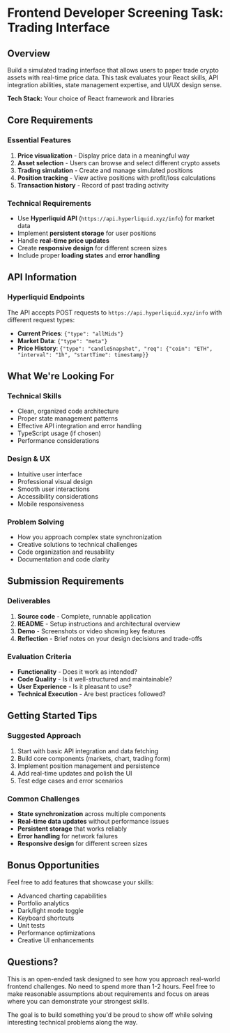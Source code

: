 # Frontend Developer Screening Task: Trading Interface

## Overview

Build a simulated trading interface that allows users to paper trade crypto assets with real-time price data. This task evaluates your React skills, API integration abilities, state management expertise, and UI/UX design sense.

**Tech Stack:** Your choice of React framework and libraries

## Core Requirements

### Essential Features

1. **Price visualization** - Display price data in a meaningful way
2. **Asset selection** - Users can browse and select different crypto assets
3. **Trading simulation** - Create and manage simulated positions
4. **Position tracking** - View active positions with profit/loss calculations
5. **Transaction history** - Record of past trading activity

### Technical Requirements

- Use **Hyperliquid API** (`https://api.hyperliquid.xyz/info`) for market data
- Implement **persistent storage** for user positions
- Handle **real-time price updates**
- Create **responsive design** for different screen sizes
- Include proper **loading states** and **error handling**

## API Information

### Hyperliquid Endpoints

The API accepts POST requests to `https://api.hyperliquid.xyz/info` with different request types:

- **Current Prices**: `{"type": "allMids"}`
- **Market Data**: `{"type": "meta"}`
- **Price History**: `{"type": "candleSnapshot", "req": {"coin": "ETH", "interval": "1h", "startTime": timestamp}}`

## What We're Looking For

### Technical Skills

- Clean, organized code architecture
- Proper state management patterns
- Effective API integration and error handling
- TypeScript usage (if chosen)
- Performance considerations

### Design & UX

- Intuitive user interface
- Professional visual design
- Smooth user interactions
- Accessibility considerations
- Mobile responsiveness

### Problem Solving

- How you approach complex state synchronization
- Creative solutions to technical challenges
- Code organization and reusability
- Documentation and code clarity

## Submission Requirements

### Deliverables

1. **Source code** - Complete, runnable application
2. **README** - Setup instructions and architectural overview
3. **Demo** - Screenshots or video showing key features
4. **Reflection** - Brief notes on your design decisions and trade-offs

### Evaluation Criteria

- **Functionality** - Does it work as intended?
- **Code Quality** - Is it well-structured and maintainable?
- **User Experience** - Is it pleasant to use?
- **Technical Execution** - Are best practices followed?

## Getting Started Tips

### Suggested Approach

1. Start with basic API integration and data fetching
2. Build core components (markets, chart, trading form)
3. Implement position management and persistence
4. Add real-time updates and polish the UI
5. Test edge cases and error scenarios

### Common Challenges

- **State synchronization** across multiple components
- **Real-time data updates** without performance issues
- **Persistent storage** that works reliably
- **Error handling** for network failures
- **Responsive design** for different screen sizes

## Bonus Opportunities

Feel free to add features that showcase your skills:

- Advanced charting capabilities
- Portfolio analytics
- Dark/light mode toggle
- Keyboard shortcuts
- Unit tests
- Performance optimizations
- Creative UI enhancements

## Questions?

This is an open-ended task designed to see how you approach real-world frontend challenges. No need to spend more than 1-2 hours. Feel free to make reasonable assumptions about requirements and focus on areas where you can demonstrate your strongest skills.

The goal is to build something you'd be proud to show off while solving interesting technical problems along the way.
